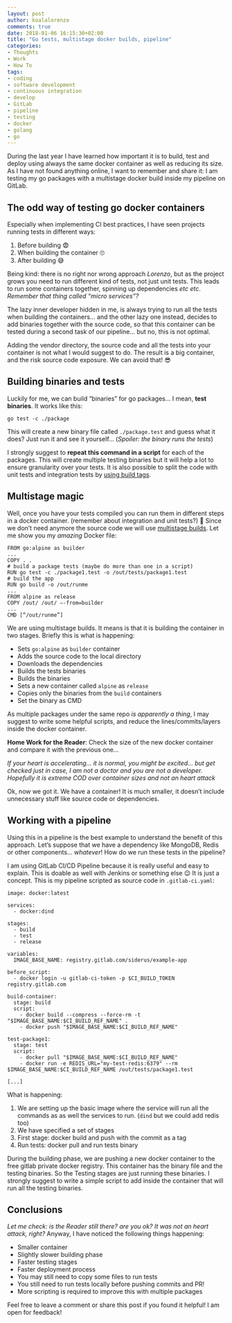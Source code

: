 ```yaml
---
layout: post
author: koalalorenzo
comments: true
date: 2018-01-06 16:15:30+02:00
title: "Go tests, multistage docker builds, pipeline"
categories:
- Thoughts
- Work
- How To
tags:
- coding
- software development
- continuous integration
- develop
- GitLab
- pipeline
- testing
- docker
- golang
- go
---
```

During the last year I have learned how important it is to build, test and
deploy using always the same docker container as well as reducing its size.
As I have not  found anything online, I want to remember and share it: I am
testing my go packages with a multistage docker build inside my pipeline on
GitLab.

## The odd way of testing go docker containers
Especially when implementing CI best practices, I have seen projects running
tests in different ways:

1. Before building 😨
2. When building the container  🙄
3. After building 😅

Being kind: there is no right nor wrong approach *Lorenzo*, but as the project
grows you need to run different kind of tests, not just unit tests. This leads
to run some containers together, spinning up dependencies *etc etc*.  *Remember
that thing called “micro services”?*

The lazy inner developer hidden in me, is always trying to run all the tests
when building the containers... and the other lazy one instead, decides to add
binaries together with the source code, so that this container can be tested
during a second task of our pipeline... but no, this is not optimal.

Adding the vendor directory, the source code and all the tests into your
container is not what I would suggest to do. The result is a big container, and
the risk source code exposure. We can avoid that! 😎

## Building binaries and tests
Luckily for me, we can build “binaries” for go packages... I mean, **test
binaries**. It works like this:

```
go test -c ./package
```

This will create a new binary file called `./package.test` and guess what it
does? Just run it and see it yourself... (*Spoiler: the binary runs the tests*)

I strongly suggest to **repeat this command in a script** for each of the
packages. This will create multiple testing binaries but it will help a lot to
ensure granularity over your tests. It is also possible to split the code with
unit tests and integration tests by [using build tags](https://stackoverflow.com/questions/25965584/separating-unit-tests-and-integration-tests-in-go).

## Multistage magic
Well, once you have your tests compiled you can run them in different steps in
a docker container.  (remember about integration and unit tests?)  🧐  Since we
don’t need anymore the source code we will use [multistage builds](https://docs.docker.com/engine/userguide/eng-image/multistage-build/).
Let me show you my *amazing* Docker file:

```
FROM go:alpine as builder
...
COPY . .
# build a package tests (maybe do more than one in a script)
RUN go test -c ./package1.test -o /out/tests/package1.test
# build the app
RUN go build -o /out/runme
...
FROM alpine as release
COPY /out/ /out/ —-from=builder
...
CMD [“/out/runme”]
```

We are using multistage builds. It means is that it is building the
container in two stages. Briefly this is what is happening:

* Sets  `go:alpine` as `builder` container
* Adds the source code to the local directory
* Downloads the dependencies
* Builds the tests binaries
* Builds the binaries
* Sets a new container called `alpine` as `release`
* Copies only the binaries from the `build` containers
* Set the binary as CMD

As multiple packages under the same repo *is apparently a thing*, I may
suggest to write some helpful scripts, and reduce the lines/commits/layers
inside the docker container.

**Home Work for the Reader**: Check the size of the new docker container and
compare it with the previous one...

*If your heart is accelerating... it is normal, you might be excited...*
*but get checked just in case, I am not a doctor and you are not a developer.*
*Hopefully it is extreme COD over container sizes and not an heart attack*

Ok, now we got it. We have a container! It is much smaller, it doesn’t include
unnecessary stuff like source code or dependencies.

## Working with a pipeline
Using this in a pipeline is the best example to understand the benefit of this
approach. Let’s suppose that we have a dependency like MongoDB, Redis or other
components... *whatever*! How do we run these tests in the pipeline?

I am using GitLab CI/CD Pipeline because it is really useful and easy to
explain. This is doable as well with Jenkins or something else 😉 It is just a
concept.  This is my pipeline scripted as source code in `.gitlab-ci.yaml`:

```
image: docker:latest

services:
  - docker:dind

stages:
  - build
  - test
  - release

variables:
  IMAGE_BASE_NAME: registry.gitlab.com/siderus/example-app

before_script:
  - docker login -u gitlab-ci-token -p $CI_BUILD_TOKEN registry.gitlab.com

build-container:
  stage: build
  script:
    - docker build --compress --force-rm -t "$IMAGE_BASE_NAME:$CI_BUILD_REF_NAME" .
    - docker push "$IMAGE_BASE_NAME:$CI_BUILD_REF_NAME"

test-package1:
  stage: test
  script:
    - docker pull "$IMAGE_BASE_NAME:$CI_BUILD_REF_NAME"
    - docker run -e REDIS_URL="my-test-redis:6379" --rm $IMAGE_BASE_NAME:$CI_BUILD_REF_NAME /out/tests/package1.test

[...]
```

What is happening:

1. We are setting up the basic image where the service will run all the commands as as well the services to run. (`dind`  but we could add redis too)
2. We have specified a set of stages
3. First stage: docker build and push with the commit as a tag
4. Run tests: docker pull and run tests binary

During the building phase, we are pushing a new docker container to the free
gitlab private docker registry. This container has the binary file and the
testing binaries. So the Testing stages are just running these binaries. I
strongly suggest to write a simple script to add inside the container that will
run all the testing binaries.

## Conclusions
*Let me check: is the Reader still there? are you ok? It was not an heart
attack, right?* Anyway, I have noticed the following things happening:

* Smaller container
* Slightly slower building phase
* Faster testing stages
* Faster deployment process
* You may still need to copy some files to run tests
* You still need to run tests locally before pushing commits and PR!
* More scripting is required to improve this with multiple packages

Feel free to leave a comment or share this post if you found it helpful! I am
open for feedback!
